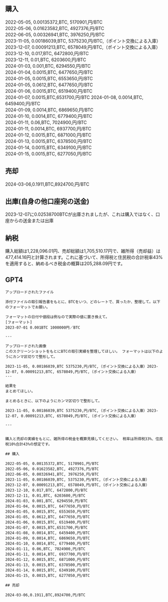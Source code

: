 ## 購入

2022-05-05, 0.00135372,BTC, 5170901,円/BTC  
2022-05-06, 0.01623582,BTC, 4927376,円/BTC  
2022-06-05, 0.00326941,BTC, 3976250,円/BTC  
2023-11-05, 0.00186039,BTC, 5375230,円/BTC,（ポイント交換による入庫）  
2023-12-07, 0.00091213,BTC, 6578049,円/BTC,（ポイント交換による入庫）
2023-12-10, 0.017,BTC, 6472800,円/BTC  
2023-12-11, 0.01,BTC, 6203600,円/BTC  
2024-01-03, 0.001,BTC, 6294550,円/BTC  
2024-01-04, 0.0015,BTC, 6477650,円/BTC  
2024-01-05, 0.0015,BTC, 6553650,円/BTC  
2024-01-05, 0.0612,BTC, 6477650,円/BTC  
2024-01-06, 0.0015,BTC, 6519400,円/BTC  
2024-01-07, 0.0015,BTC,6531700,円/BTC
2024-01-08, 0.0014,BTC, 6459400,円/BTC  
2024-01-09, 0.0014,BTC, 6869650,円/BTC  
2024-01-10, 0.0014,BTC, 6779400,円/BTC  
2024-01-11, 0.06,BTC, 7024900,円/BTC  
2024-01-11, 0.0014,BTC, 6937700,円/BTC  
2024-01-12, 0.0015,BTC, 6871000,円/BTC  
2024-01-13, 0.0015,BTC, 6378500,円/BTC  
2024-01-14, 0.0015,BTC, 6349100,円/BTC  
2024-01-15, 0.0015,BTC, 6277050,円/BTC  

## 売却

2024-03-06,0.1911,BTC,8924700,円/BTC


## 出庫(自身の他口座宛の送金)

2023-12-07に0.02538700BTCが出庫されましたが、これは購入ではなく、口座からの送金または出庫

## 納税

購入総額は1,228,096.01円、売却総額は1,705,510.17円で、雑所得（売却益）は477,414.16円と計算されます。これに基づいて、所得税と住民税の合計税率43%を適用すると、納めるべき税金の概算は205,288.09円です。

## GPT4

```
アップロードされたファイル

添付ファイルの取引報告書をもとに、BTCをいつ、どのレートで、買ったか、整理して。以下のフォーマットでお願い。

フォーマットの日付や値段は例なので実際の値に置き換えて。
[フォーマット]
2023-07-01 0.001BTC 1000000円／BTC

---

アップロードされた画像
このスクリーンショットをもとにBTCの取引実績を整理してほしい。 フォーマットは以下のようにカンマ区切りで整形して。

2023-11-05, 0.00186039,BTC 5375230,円/BTC,（ポイント交換による入庫）2023-12-07, 0.00091213,BTC, 6578049,円/BTC,（ポイント交換による入庫）
---

結果を
まとめてほしい。

まとめるときに、以下のようにカンマ区切りで整形して。

2023-11-05, 0.00186039,BTC 5375230,円/BTC,（ポイント交換による入庫）2023-12-07, 0.00091213,BTC, 6578049,円/BTC,（ポイント交換による入庫）

---


購入と売却の実績をもとに、雑所得の税金を概算見積してください。 税率は所得税33%、住民税10%合計43%の想定です。

## 購入

2022-05-05, 0.00135372,BTC, 5170901,円/BTC  
2022-05-06, 0.01623582,BTC, 4927376,円/BTC  
2022-06-05, 0.00326941,BTC, 3976250,円/BTC  
2023-11-05, 0.00186039,BTC, 5375230,円/BTC,（ポイント交換による入庫）  
2023-12-07, 0.00091213,BTC, 6578049,円/BTC,（ポイント交換による入庫）
2023-12-10, 0.017,BTC, 6472800,円/BTC  
2023-12-11, 0.01,BTC, 6203600,円/BTC  
2024-01-03, 0.001,BTC, 6294550,円/BTC  
2024-01-04, 0.0015,BTC, 6477650,円/BTC  
2024-01-05, 0.0015,BTC, 6553650,円/BTC  
2024-01-05, 0.0612,BTC, 6477650,円/BTC  
2024-01-06, 0.0015,BTC, 6519400,円/BTC  
2024-01-07, 0.0015,BTC,6531700,円/BTC
2024-01-08, 0.0014,BTC, 6459400,円/BTC  
2024-01-09, 0.0014,BTC, 6869650,円/BTC  
2024-01-10, 0.0014,BTC, 6779400,円/BTC  
2024-01-11, 0.06,BTC, 7024900,円/BTC  
2024-01-11, 0.0014,BTC, 6937700,円/BTC  
2024-01-12, 0.0015,BTC, 6871000,円/BTC  
2024-01-13, 0.0015,BTC, 6378500,円/BTC  
2024-01-14, 0.0015,BTC, 6349100,円/BTC  
2024-01-15, 0.0015,BTC, 6277050,円/BTC  

## 売却

2024-03-06,0.1911,BTC,8924700,円/BTC

```